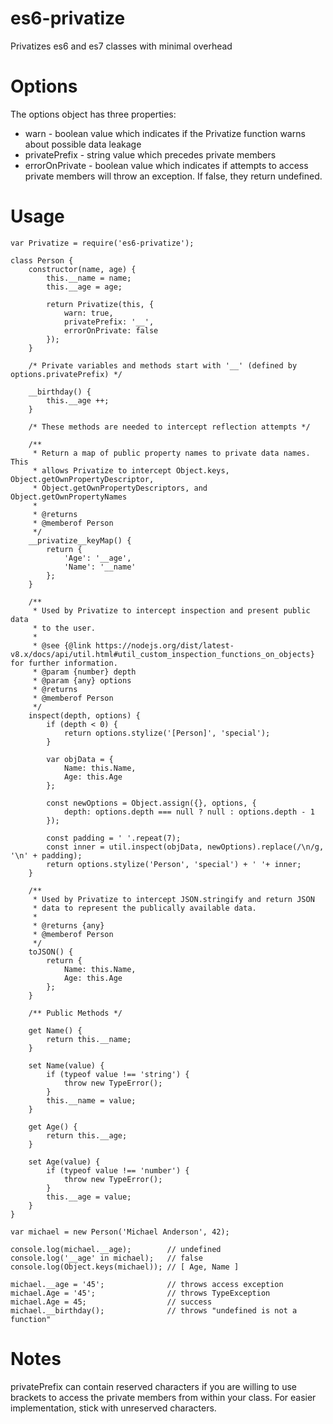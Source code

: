 # es6-privatize
Privatizes es6 and es7 classes with minimal overhead

# Options
The options object has three properties:
* warn - boolean value which indicates if the Privatize function warns about possible data leakage
* privatePrefix - string value which precedes private members
* errorOnPrivate - boolean value which indicates if attempts to access private members will throw an exception. If false, they return undefined.

# Usage
~~~~
var Privatize = require('es6-privatize');

class Person {
    constructor(name, age) {
        this.__name = name;
        this.__age = age;

        return Privatize(this, { 
            warn: true, 
            privatePrefix: '__',
            errorOnPrivate: false
        });
    }

    /* Private variables and methods start with '__' (defined by options.privatePrefix) */

    __birthday() {
        this.__age ++;
    }

    /* These methods are needed to intercept reflection attempts */

    /**
     * Return a map of public property names to private data names. This
     * allows Privatize to intercept Object.keys, Object.getOwnPropertyDescriptor,
     * Object.getOwnPropertyDescriptors, and Object.getOwnPropertyNames
     * 
     * @returns 
     * @memberof Person
     */
    __privatize__keyMap() {
        return {
            'Age': '__age',
            'Name': '__name'
        };
    }

    /**
     * Used by Privatize to intercept inspection and present public data
     * to the user.
     * 
     * @see {@link https://nodejs.org/dist/latest-v8.x/docs/api/util.html#util_custom_inspection_functions_on_objects} for further information.
     * @param {number} depth 
     * @param {any} options 
     * @returns 
     * @memberof Person
     */
    inspect(depth, options) {
        if (depth < 0) {
            return options.stylize('[Person]', 'special');
        }

        var objData = {
            Name: this.Name,
            Age: this.Age
        };

        const newOptions = Object.assign({}, options, {
            depth: options.depth === null ? null : options.depth - 1
        });

        const padding = ' '.repeat(7);
        const inner = util.inspect(objData, newOptions).replace(/\n/g, '\n' + padding);
        return options.stylize('Person', 'special') + ' '+ inner;
    }

    /**
     * Used by Privatize to intercept JSON.stringify and return JSON
     * data to represent the publically available data.
     * 
     * @returns {any} 
     * @memberof Person
     */
    toJSON() {
        return {
            Name: this.Name,
            Age: this.Age
        };
    }

    /** Public Methods */

    get Name() {
        return this.__name;
    }

    set Name(value) {
        if (typeof value !== 'string') {
            throw new TypeError();
        }
        this.__name = value;
    }

    get Age() {
        return this.__age;
    }

    set Age(value) {
        if (typeof value !== 'number') {
            throw new TypeError();
        }
        this.__age = value;
    }
}

var michael = new Person('Michael Anderson', 42);

console.log(michael.__age);        // undefined
console.log('__age' in michael);   // false
console.log(Object.keys(michael)); // [ Age, Name ]

michael.__age = '45';              // throws access exception
michael.Age = '45';                // throws TypeException
michael.Age = 45;                  // success
michael.__birthday();              // throws "undefined is not a function"
~~~~

# Notes
privatePrefix can contain reserved characters if you are willing to use brackets to access the private members from within your class. For easier 
implementation, stick with unreserved characters.

